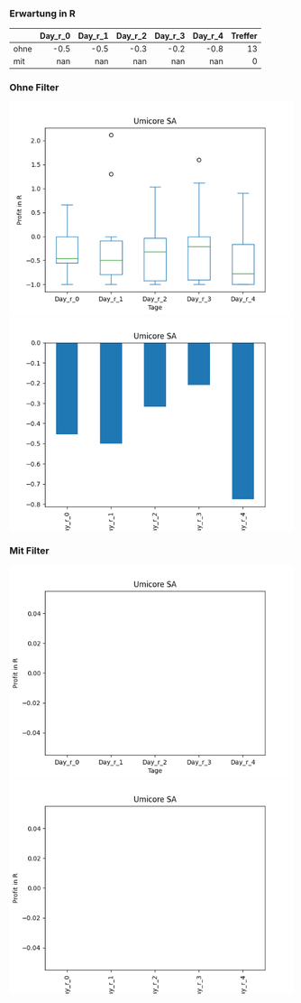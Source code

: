 ### Erwartung in R
|      |   Day_r_0 |   Day_r_1 |   Day_r_2 |   Day_r_3 |   Day_r_4 |   Treffer |
|:-----|----------:|----------:|----------:|----------:|----------:|----------:|
| ohne |      -0.5 |      -0.5 |      -0.3 |      -0.2 |      -0.8 |        13 |
| mit  |     nan   |     nan   |     nan   |     nan   |     nan   |         0 |

### Ohne Filter
![image info](./data/UMICY_box_all.png)
![image info](./data/UMICY_median_all.png)

### Mit Filter
![image info](./data/UMICY_box_filtered.png)
![image info](./data/UMICY_median_filtered.png)